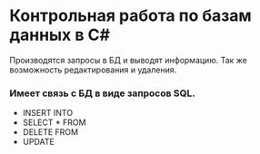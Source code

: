 # Контрольная работа по базам данных в C#

Производятся запросы в БД и выводят информацию. Так же возможность редактирования и удаления.

### Имеет связь с БД в виде запросов SQL.
* INSERT INTO
* SELECT * FROM
* DELETE FROM
* UPDATE
